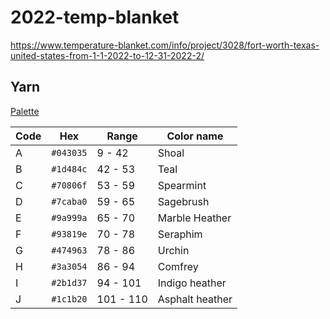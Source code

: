 # 2022-temp-blanket

https://www.temperature-blanket.com/info/project/3028/fort-worth-texas-united-states-from-1-1-2022-to-12-31-2022-2/

## Yarn

[Palette](https://www.crochet.com/yarn/palette/c/5420132)

| Code | Hex | Range | Color name |
|------|-----|-------|------------|
| A | `#043035` | 9 - 42 | Shoal |
| B | `#1d484c` | 42 - 53 | Teal |
| C | `#70806f` | 53 - 59 | Spearmint |
| D | `#7caba0` | 59 - 65 | Sagebrush |
| E | `#9a999a` | 65 - 70 | Marble Heather |
| F | `#93819e` | 70 - 78 | Seraphim |
| G | `#474963` | 78 - 86 | Urchin |
| H | `#3a3054` | 86 - 94 | Comfrey |
| I | `#2b1d37` | 94 - 101 | Indigo heather |
| J | `#1c1b20` | 101 - 110 | Asphalt heather |
